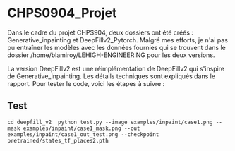# CHPS0904_Projet
Dans le cadre du projet CHPS904, deux dossiers ont été créés : Generative_inpainting et DeepFillv2_Pytorch. Malgré mes efforts, je n'ai pas pu entraîner les modèles avec les données fournies qui se trouvent dans le dossier /home/blamiroy/LEHIGH-ENGINEERING pour les deux versions.

La version DeepFillv2 est une réimplémentation de DeepFillv2 qui s'inspire de Generative_inpainting. Les détails techniques sont expliqués dans le rapport. Pour tester le code, voici les étapes à suivre :

## Test
`
cd deepfill_v2 
python test.py --image examples/inpaint/case1.png --mask examples/inpaint/case1_mask.png --out examples/inpaint/case1_out_test.png --checkpoint pretrained/states_tf_places2.pth
`
